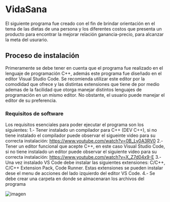 # VidaSana

El siguiente programa fue creado con el fin de brindar orientación en el tema de las dietas 
de una persona y los diferentes costos que presenta un producto para encontrar la mejorar relación
ganancia-precio, para alcanzar la meta del usurario.

## Proceso de instalación

Primeramente se debe tener en cuenta que el programa fue realizado en el lenguaje de programación C++,
además este programa fue diseñado en el editor Visual Studio Code. Se recomienda utilizar este editor 
por la comodidad que ofrece y las distintas extensiones que tiene de por medio ademas de la facilidad
que otorga manejar distintos lenguajes de programación en un mismo editor. No obstante, el usuario puede
manejar el editor de su preferencia.

### Requisitos de software

Los requisitos esenciales para poder ejecutar el programa son los siguientes:
1.- Tener instalado un compilador para C++ (DEV C++), si no tiene instalado el compilador puede
observar el sigueinte video para su correcta instalación: https://www.youtube.com/watch?v=0B_Ly0A3RV0
2.- Tener un editor funcional que acepte C++, en este caso Visual Studio Code, si no tiene instalado
un editor puede observar el siguiente video para su correcta instalación: https://www.youtube.com/watch?v=X_Z7d04x9-E
3.- Una vez instalado VS Code debe instalar las siguientes extensiones: C/C++, C/C++ Extension Pack, Code Runner.
Estas extensiones se pueden instalar dese el menu de acciones del lado izquierdo del editor VS Code.
4.- Se debe crear una carpeta en donde se almacenaran los archivos del programa


![imagen](https://user-images.githubusercontent.com/90929324/167322563-f10532a8-8fce-4419-b977-4cbebdaabce8.png)
